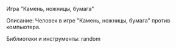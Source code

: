 Игра "Камень, ножницы, бумага" 

Описание: Человек в игре "Камень, ножницы, бумага" против компьютера. 

Библиотеки и инструменты: random